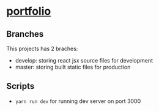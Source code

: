 # [portfolio](https://portfolio-atuss.vercel.app)

## Branches

This projects has 2 braches:

- develop: storing react jsx source files for development
- master: storing built static files for production

## Scripts

- `yarn run dev` for running dev server on port 3000